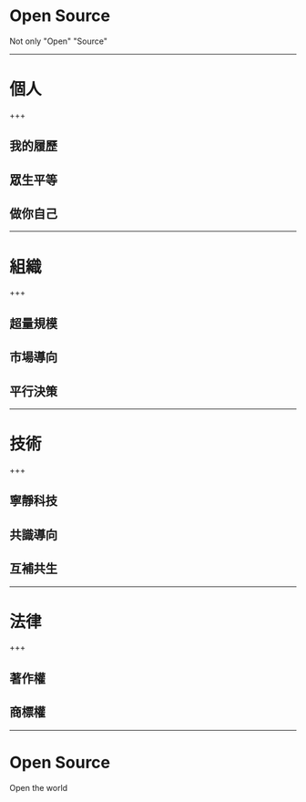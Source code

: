 # Open Source
Not only "Open" "Source"

---

# 個人

+++

## 我的履歷
## 眾生平等
## 做你自己

---

# 組織

+++

## 超量規模
## 市場導向
## 平行決策

---

# 技術

+++

## 寧靜科技
## 共識導向
## 互補共生

---

# 法律

+++

## 著作權
## 商標權

---

# Open Source
Open the world

